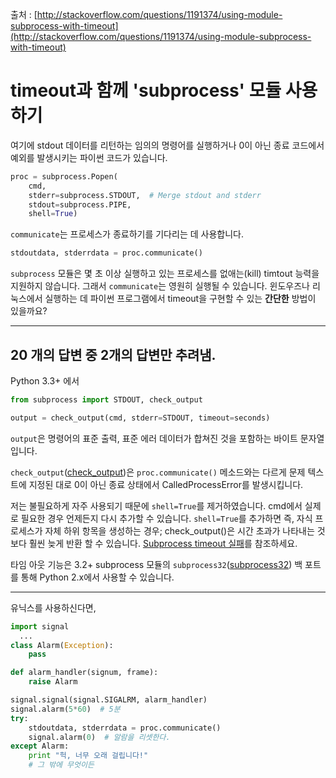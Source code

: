 출처 : [http://stackoverflow.com/questions/1191374/using-module-subprocess-with-timeout](http://stackoverflow.com/questions/1191374/using-module-subprocess-with-timeout)

# timeout과 함께 'subprocess' 모듈 사용하기

여기에 stdout 데이터를 리턴하는 임의의 명령어를 실행하거나 0이 아닌 종료 코드에서 예외를 발생시키는 파이썬 코드가 있습니다.

```python
proc = subprocess.Popen(
    cmd,
    stderr=subprocess.STDOUT,  # Merge stdout and stderr
    stdout=subprocess.PIPE,
    shell=True)
```

`communicate`는 프로세스가 종료하기를 기다리는 데 사용합니다.
```python
stdoutdata, stderrdata = proc.communicate()
```
`subprocess` 모듈은 몇 초 이상 실행하고 있는 프로세스를 없애는(kill) timtout 능력을 지원하지 않습니다. 그래서 `communicate`는 영원히 실행될 수 있습니다.
윈도우즈나 리눅스에서 실행하는 데 파이썬 프로그램에서 timeout을 구현할 수 있는 **간단한** 방법이 있을까요?

----

## 20 개의 답변 중 2개의 답변만 추려냄.

Python 3.3+ 에서
```python
from subprocess import STDOUT, check_output

output = check_output(cmd, stderr=STDOUT, timeout=seconds)
```

`output`은 명령어의 표준 출력, 표준 에러 데이터가 합쳐진 것을 포함하는 바이트 문자열입니다.

`check_output`([check_output](https://docs.python.org/3/library/subprocess.html#subprocess.check_output))은 `proc.communicate()` 메소드와는 다르게 문제 텍스트에 지정된 대로 0이 아닌 종료 상태에서 CalledProcessError를 발생시킵니다.

저는 불필요하게 자주 사용되기 때문에 `shell=True`를 제거하였습니다. cmd에서 실제로 필요한 경우 언제든지 다시 추가할 수 있습니다. `shell=True`를 추가하면 즉, 자식 프로세스가 자체 하위 항목을 생성하는 경우; check_output()은 시간 초과가 나타내는 것보다 훨씬 늦게 반환 할 수 있습니다. [Subprocess timeout 실패](https://stackoverflow.com/questions/36952245/subprocess-timeout-failure)를 참조하세요.

타임 아웃 기능은 3.2+ subprocess 모듈의 `subprocess32`([subprocess32](https://pypi.org/project/subprocess32/)) 백 포트를 통해 Python 2.x에서 사용할 수 있습니다.

---

유닉스를 사용하신다면,

```python
import signal
  ...
class Alarm(Exception):
    pass

def alarm_handler(signum, frame):
    raise Alarm

signal.signal(signal.SIGALRM, alarm_handler)
signal.alarm(5*60)  # 5분
try:
    stdoutdata, stderrdata = proc.communicate()
    signal.alarm(0)  # 알람을 리셋한다.
except Alarm:
    print "헉, 너무 오래 걸립니다!"
    # 그 밖에 무엇이든
```

